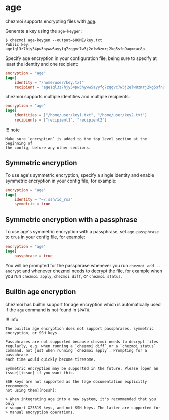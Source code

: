# age

chezmoi supports encrypting files with [age][age].

Generate a key using the `age-keygen`:

```console
$ chezmoi age-keygen --output=$HOME/key.txt
Public key: age1ql3z7hjy54pw3hyww5ayyfg7zqgvc7w3j2elw8zmrj2kg5sfn9aqmcac8p
```

Specify age encryption in your configuration file, being sure to specify at
least the identity and one recipient:

```toml title="~/.config/chezmoi/chezmoi.toml"
encryption = "age"
[age]
    identity = "/home/user/key.txt"
    recipient = "age1ql3z7hjy54pw3hyww5ayyfg7zqgvc7w3j2elw8zmrj2kg5sfn9aqmcac8p"
```

chezmoi supports multiple identities and multiple recipients:

```toml title="~/.config/chezmoi/chezmoi.toml"
encryption = "age"
[age]
    identities = ["/home/user/key1.txt", "/home/user/key2.txt"]
    recipients = ["recipient1", "recipient2"]
```

!!! note

    Make sure `encryption` is added to the top level section at the beginning of
    the config, before any other sections.

## Symmetric encryption

To use age's symmetric encryption, specify a single identity and enable
symmetric encryption in your config file, for example:

```toml title="~/.config/chezmoi/chezmoi.toml"
encryption = "age"
[age]
    identity = "~/.ssh/id_rsa"
    symmetric = true
```

## Symmetric encryption with a passphrase

To use age's symmetric encryption with a passphrase, set `age.passphrase` to
`true` in your config file, for example:

```toml title="~/.config/chezmoi/chezmoi.toml"
encryption = "age"
[age]
    passphrase = true
```

You will be prompted for the passphrase whenever you run `chezmoi add
--encrypt` and whenever chezmoi needs to decrypt the file, for example when you
run `chezmoi apply`, `chezmoi diff`, or `chezmoi status`.

## Builtin age encryption

chezmoi has builtin support for age encryption which is automatically used if
the `age` command is not found in `$PATH`.

!!! info

    The builtin age encryption does not support passphrases, symmetric
    encryption, or SSH keys.

    Passphrases are not supported because chezmoi needs to decrypt files
    regularly, e.g. when running a `chezmoi diff` or a `chezmoi status`
    command, not just when running `chezmoi apply`. Prompting for a passphrase
    each time would quickly become tiresome.

    Symmetric encryption may be supported in the future. Please [open an
    issue][issue] if you want this.

    SSH keys are not supported as the [age documentation explicitly recommends
    not using them][nossh]:

    > When integrating age into a new system, it's recommended that you only
    > support X25519 keys, and not SSH keys. The latter are supported for
    > manual encryption operations.

[age]: https://age-encryption.org/
[issue]: https://github.com/twpayne/chezmoi/issues/new?assignees=&labels=enhancement&template=02_feature_request.md&title=
[nossh]: https://pkg.go.dev/filippo.io/age#hdr-Key_management
